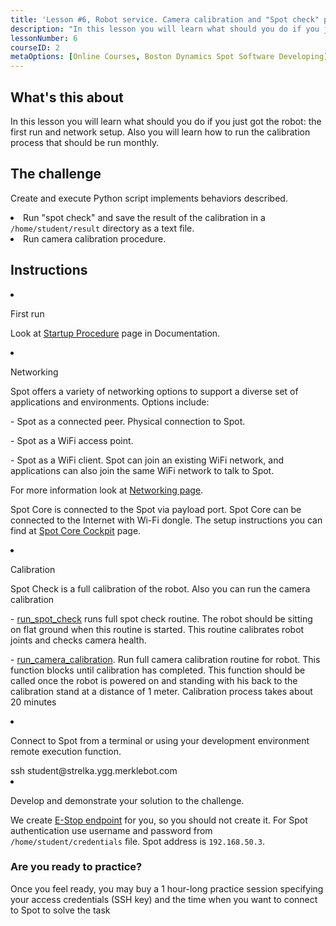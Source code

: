 ```yaml
---
title: 'Lesson #6, Robot service. Camera calibration and "Spot check" procedure'
description: "In this lesson you will learn what should you do if you just got the robot: the first run and network setup. Also you will learn how to run the calibration process that should be run monthly."
lessonNumber: 6
courseID: 2
metaOptions: [Online Courses, Boston Dynamics Spot Software Developing]
---
```



<section class="container__narrow">

## What's this about

In this lesson you will learn what should you do if you just got the robot: the first run and network setup. Also you will learn how to run the calibration process that should be run monthly.

</section>


<section class="container__narrow">

## The challenge

Create and execute Python script implements behaviors described.

<List type="numbers">
<li>Run "spot check" and save the result of the calibration in a <code>/home/student/result</code> directory as a text file.</li>
<li>Run camera calibration procedure.</li>
</List>

</section>

<section class="container__reg">

## Instructions

<List type="numbers">

<li>

First run 

Look at [Startup Procedure](https://support.bostondynamics.com/s/article/Startup-Procedure) page in Documentation.

</li>

<li>

Networking

Spot offers a variety of networking options to support a diverse set of applications and environments. Options include:

\- Spot as a connected peer. Physical connection to Spot.

\- Spot as a WiFi access point.

\- Spot as a WiFi client. Spot can join an existing WiFi network, and applications can also join the same WiFi network to talk to Spot.

For more information look at [Networking page](https://dev.bostondynamics.com/docs/concepts/networking).

Spot Core is connected to the Spot via payload port. Spot Core can be connected to the Internet with Wi-Fi dongle. The setup instructions you can find at [Spot Core Cockpit](https://dev.bostondynamics.com/docs/payload/spot_core_cockpit.html?highlight=spot%20check) page.

</li>

<li>

Calibration

Spot Check is a full calibration of the robot. Also you can run the camera calibration 

\- [run_spot_check](https://github.com/boston-dynamics/spot-sdk/blob/master/python/bosdyn-client/src/bosdyn/client/spot_check.py#L164) runs full spot check routine. The robot should be sitting on flat ground when this routine is started. This routine calibrates robot joints and checks camera health.

\- [run_camera_calibration](https://github.com/boston-dynamics/spot-sdk/blob/master/python/bosdyn-client/src/bosdyn/client/spot_check.py#L204). Run full camera calibration routine for robot. This function blocks until calibration has completed. This function should be called once the robot is powered on and standing with his back to the calibration stand at a distance of 1 meter. Calibration process takes about 20 minutes

</li>

<li>

Connect to Spot from a terminal or using your development environment remote execution function.

<lessonCodeWrapper language="bash">
ssh student@strelka.ygg.merklebot.com
</lessonCodeWrapper>

</li>

<li>

Develop and demonstrate your solution to the challenge.

We create [E-Stop endpoint](https://dev.bostondynamics.com/python/examples/estop/readme) for you, so you should not create it. For Spot authentication use username and password from <code>/home/student/credentials</code> file. Spot address is <code>192.168.50.3</code>.

</li>

</List>
</section>

<section class="container__narrow">

### Are you ready to practice?

Once you feel ready, you may buy a 1 hour-long practice session specifying your access credentials (SSH key) and the time when you want to connect to Spot to solve the task

##### <LessonButtonLink src="https://dapp.spot-sdk.education/#/checkout" text="Rent a spot" />

</section>